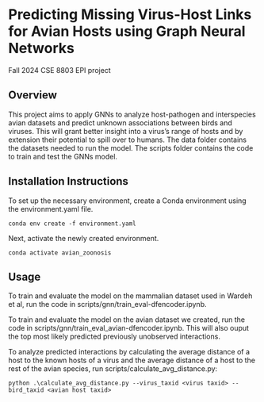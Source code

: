 # Predicting Missing Virus-Host Links for Avian Hosts using Graph Neural Networks
Fall 2024 CSE 8803 EPI project

## Overview
This project aims to apply GNNs to analyze host-pathogen and interspecies avian datasets and predict unknown associations between birds and viruses. This will grant better insight into a virus’s range of hosts and by extension their potential to spill over to humans. The data folder contains the datasets needed to run the model. The scripts folder contains the code to train and test the GNNs model.

## Installation Instructions
To set up the necessary environment, create a Conda environment using the environment.yaml file.

```conda env create -f environment.yaml```

Next, activate the newly created environment.

```conda activate avian_zoonosis```

## Usage
To train and evaluate the model on the mammalian dataset used in Wardeh et al, run the code in scripts/gnn/train_eval-dfencoder.ipynb.

To train and evaluate the model on the avian dataset we created, run the code in scripts/gnn/train_eval_avian-dfencoder.ipynb. This will also ouput the top most likely predicted previously unobserved interactions.

To analyze predicted interactions by calculating the average distance of a host to the known hosts of a virus and the average distance of a host to the rest of the avian species, run scripts/calculate_avg_distance.py:

``python .\calculate_avg_distance.py --virus_taxid <virus taxid> --bird_taxid <avian host taxid>``
